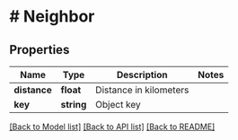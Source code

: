 # # Neighbor

## Properties

Name | Type | Description | Notes
------------ | ------------- | ------------- | -------------
**distance** | **float** | Distance in kilometers |
**key** | **string** | Object key |

[[Back to Model list]](../../README.md#models) [[Back to API list]](../../README.md#endpoints) [[Back to README]](../../README.md)
